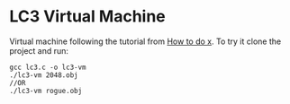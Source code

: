 # LC3 Virtual Machine
Virtual machine following the tutorial from [How to do x](https://github.com/codecrafters-io/build-your-own-x). To try it clone the project and run:
```
gcc lc3.c -o lc3-vm
./lc3-vm 2048.obj 
//OR
./lc3-vm rogue.obj

